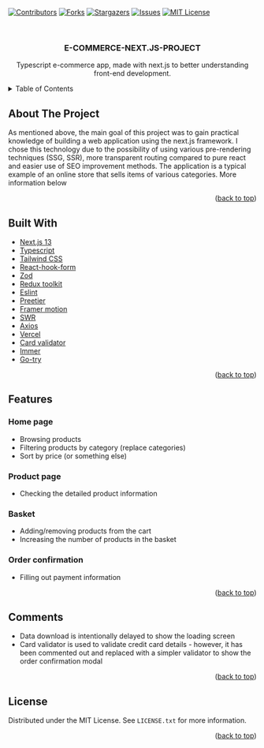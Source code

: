 <div id="top"></div>

<!-- PROJECT SHIELDS -->
<!--
*** I'm using markdown "reference style" links for readability.
*** Reference links are enclosed in brackets [ ] instead of parentheses ( ).
*** See the bottom of this document for the declaration of the reference variables
*** for contributors-url, forks-url, etc. This is an optional, concise syntax you may use.
*** https://www.markdownguide.org/basic-syntax/#reference-style-links
-->
[![Contributors][contributors-shield]][contributors-url]
[![Forks][forks-shield]][forks-url]
[![Stargazers][stars-shield]][stars-url]
[![Issues][issues-shield]][issues-url]
[![MIT License][license-shield]][license-url]

<!-- PROJECT LOGO -->
<br />
<div align="center">


<h3 align="center">E-COMMERCE-NEXT.JS-PROJECT</h3>

  <p align="center">
  Typescript e-commerce app, made with next.js to better understanding front-end development.
  </p>
</div>



<!-- TABLE OF CONTENTS -->
<details>
  <summary>Table of Contents</summary>
  <ol>
    <li><a href="#about-the-project">About the project</a></li>
     <li><a href="#built-with">Built With</a></li>
    <li><a href="#features">Features</a></li>
    <li><a href="#comments">Comments</a></li>
    <li><a href="#license">License</a></li>
  </ol>
</details>



<!-- ABOUT THE PROJECT -->
## About The Project
As mentioned above, the main goal of this project was to gain practical knowledge of building a web application using the next.js framework. I chose this technology due to the possibility of using various pre-rendering techniques (SSG, SSR), more transparent routing compared to pure react and easier use of SEO improvement methods.
The application is a typical example of an online store that sells items of various categories. More information below

<p align="right">(<a href="#top">back to top</a>)</p>

## Built With

* [Next.js 13](https://nextjs.org/docs)
* [Typescript](https://www.typescriptlang.org/docs/)
* [Tailwind CSS](https://v2.tailwindcss.com/docs)
* [React-hook-form](https://react-hook-form.com/api/)
* [Zod](https://zod.dev/)
* [Redux toolkit](https://redux-toolkit.js.org/)
* [Eslint](https://eslint.org/docs/latest/)
* [Preetier](https://prettier.io/docs/en/options.html)
* [Framer motion](https://www.framer.com/motion/)
* [SWR](https://swr.vercel.app/)
* [Axios](https://axios-http.com/docs/intro)
* [Vercel](https://vercel.com/docs)
* [Card validator](https://vercel.com/docs)
* [Immer](https://vercel.com/docs)
* [Go-try](https://vercel.com/docs)

<p align="right">(<a href="#top">back to top</a>)</p>


## Features
### Home page
- Browsing products
- Filtering products by category (replace categories)
- Sort by price (or something else)

### Product page
- Checking the detailed product information

### Basket
- Adding/removing products from the cart
- Increasing the number of products in the basket

### Order confirmation
- Filling out payment information


<p align="right">(<a href="#top">back to top</a>)</p>

## Comments

- Data download is intentionally delayed to show the loading screen
- Card validator is used to validate credit card details - however, it has been commented out and replaced with a simpler validator to show the order confirmation modal



<p align="right">(<a href="#top">back to top</a>)</p>





<!-- LICENSE -->
## License

Distributed under the MIT License. See `LICENSE.txt` for more information.

<p align="right">(<a href="#top">back to top</a>)</p>







<!-- MARKDOWN LINKS & IMAGES -->
<!-- https://www.markdownguide.org/basic-syntax/#reference-style-links -->
[contributors-shield]: https://img.shields.io/github/contributors/pStrachota/E-COMMERCE-NEXT.JS.svg?style=for-the-badge
[contributors-url]: https://github.com/pStrachota/E-COMMERCE-NEXT.JS/graphs/contributors
[forks-shield]: https://img.shields.io/github/forks/pStrachota/E-COMMERCE-NEXT.JS.svg?style=for-the-badge
[forks-url]: https://github.com/pStrachota/E-COMMERCE-NEXT.JS/network/members
[stars-shield]: https://img.shields.io/github/stars/pStrachota/E-COMMERCE-NEXT.JS.svg?style=for-the-badge
[stars-url]: https://github.com/pStrachota/E-COMMERCE-NEXT.JS/stargazers
[issues-shield]: https://img.shields.io/github/issues/pStrachota/E-COMMERCE-NEXT.JS.svg?style=for-the-badge
[issues-url]: https://github.com/pStrachota/E-COMMERCE-NEXT.JS/issues
[license-shield]: https://img.shields.io/github/license/pStrachota/E-COMMERCE-NEXT.JS.svg?style=for-the-badge
[license-url]: https://github.com/pStrachota/E-COMMERCE-NEXT.JS/blob/master/LICENSE.txt
[linkedin-shield]: https://img.shields.io/badge/-LinkedIn-black.svg?style=for-the-badge&logo=linkedin&colorB=555
[linkedin-url]: https://linkedin.com/in/linkedin_username
[product-screenshot]: images/screenshot.png




